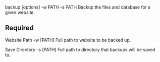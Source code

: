backup [options] -w PATH -s PATH
  Backup the files and database for a given website.

  Required
  --------------------------------------------------------------------------------------------------
  Website Path
    -w [PATH]           Full path to website to be backed up.

  Save Directory
    -s [PATH]           Full path to directory that backups will be saved to.
